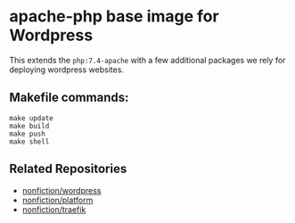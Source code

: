 # apache-php base image for Wordpress

This extends the `php:7.4-apache` with a few additional packages we rely for
deploying wordpress websites.


## Makefile commands:  

```
make update
make build
make push
make shell
```

## Related Repositories

- [nonfiction/wordpress](https://github.com/nonfiction/wordpress)
- [nonfiction/platform](https://github.com/nonfiction/platform)
- [nonfiction/traefik](https://github.com/nonfiction/traefik)
